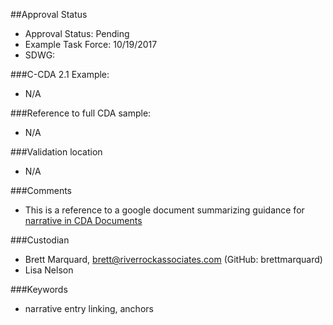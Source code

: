 ##Approval Status 

* Approval Status: Pending
* Example Task Force: 10/19/2017
* SDWG: 

###C-CDA 2.1 Example: 

* N/A

###Reference to full CDA sample:
* N/A

###Validation location
* N/A

###Comments
* This is a reference to a google document summarizing guidance for [narrative in CDA Documents](https://docs.google.com/document/d/1r1qBuzPQNkLiNpLkTOIv4RHXQHkyx7_N7_Es3MiHUek/edit)

###Custodian

* Brett Marquard, brett@riverrockassociates.com (GitHub: brettmarquard)
* Lisa Nelson

###Keywords

* narrative entry linking, anchors


